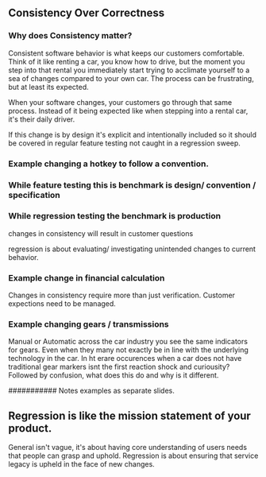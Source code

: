 ## Consistency Over Correctness

### Why does Consistency matter?
Consistent software behavior is what keeps our customers comfortable. Think of it like renting a car, you know how to drive, but the moment you step into that rental you immediately start trying to acclimate yourself to a sea of changes compared to your own car. The process can be frustrating, but at least its expected. 

When your software changes, your customers go through that same process. Instead of it being expected like when stepping into a rental car, it's their daily driver. 

If this change is by design it's explicit and intentionally included so it should be covered in regular feature testing not caught in a regression sweep.  

### Example changing a hotkey to follow a convention. 

### While feature testing this is benchmark is design/ convention / specification

### While regression testing the benchmark is production

changes in consistency will result in customer questions

regression is about evaluating/ investigating unintended changes to current behavior.


### Example change in financial calculation


Changes in consistency require more than just verification. Customer expections need to be managed. 


### Example changing gears / transmissions 
Manual or Automatic across the car industry you see the same indicators for gears. Even when they many not exactly be in line with the underlying technology in the car. In ht erare occurences when a car does not have traditional gear markers isnt the first reaction shock and curiousity? Followed by confusion, what does this do and why is it different.


########### Notes
examples as separate slides.

## Regression is like the mission statement of your product. 
General isn't vague, it's about having core understanding of users needs that people can grasp and uphold. Regression is about ensuring that service legacy is upheld in the face of new changes. 